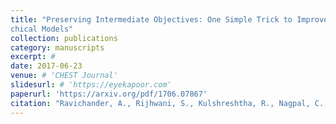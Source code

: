 ```yaml
---
title: "Preserving Intermediate Objectives: One Simple Trick to Improve Learning for Hierar-
chical Models"
collection: publications
category: manuscripts
excerpt: #
date: 2017-06-23
venue: # 'CHEST Journal'
slidesurl: # 'https://eyekapoor.com'
paperurl: 'https://arxiv.org/pdf/1706.07867'
citation: "Ravichander, A., Rijhwani, S., Kulshreshtha, R., Nagpal, C., Baltrušaitis, T. and Morency, L.P., 2017. Preserving Intermediate Objectives: One Simple Trick to Improve Learning for Hierarchical Models. arXiv preprint arXiv:1706.07867."
---
```


